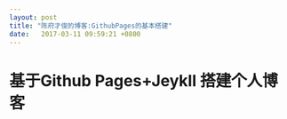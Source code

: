 ```yaml
---
layout: post
title: "陈府才俊的博客:GithubPages的基本搭建"
date:   2017-03-11 09:59:21 +0800
---
```

# 基于Github Pages+Jeykll 搭建个人博客











